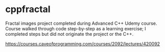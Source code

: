 # cppfractal
Fractal images project completed during Advanced C++ Udemy course. Course walked through code step-by-step as a learning exercise; I completed steps but did not originate the project or the C++.

https://courses.caveofprogramming.com/courses/2092/lectures/420092
